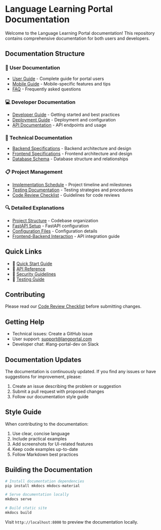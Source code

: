 # Language Learning Portal Documentation

Welcome to the Language Learning Portal documentation! This repository contains comprehensive documentation for both users and developers.

## Documentation Structure

### 📘 User Documentation
- [User Guide](user-guide.md) - Complete guide for portal users
- [Mobile Guide](frontend/mobile-guide.md) - Mobile-specific features and tips
- [FAQ](frontend/faq.md) - Frequently asked questions

### 💻 Developer Documentation
- [Developer Guide](developer-guide.md) - Getting started and best practices
- [Deployment Guide](deployment.md) - Deployment and configuration
- [API Documentation](api.md) - API endpoints and usage

### 🔧 Technical Documentation
- [Backend Specifications](backend-specs.md) - Backend architecture and design
- [Frontend Specifications](frontend-specs.md) - Frontend architecture and design
- [Database Schema](database.md) - Database structure and relationships

### 📋 Project Management
- [Implementation Schedule](implementation.md) - Project timeline and milestones
- [Testing Documentation](testing.md) - Testing strategies and procedures
- [Code Review Checklist](code-review-checklist.md) - Guidelines for code reviews

### 🔍 Detailed Explanations
- [Project Structure](explainer-project-structure.md) - Codebase organization
- [FastAPI Setup](explainer-fast-api-setup.md) - FastAPI configuration
- [Configuration Files](explainer-configuration-files.md) - Configuration details
- [Frontend-Backend Interaction](fe_be_interaction.md) - API integration guide

## Quick Links

- 🚀 [Quick Start Guide](developer-guide.md#quick-start)
- 📝 [API Reference](api.md)
- 🔐 [Security Guidelines](deployment.md#security-considerations)
- 🧪 [Testing Guide](testing.md)

## Contributing

Please read our [Code Review Checklist](code-review-checklist.md) before submitting changes.

## Getting Help

- Technical issues: Create a GitHub issue
- User support: support@langportal.com
- Developer chat: #lang-portal-dev on Slack

## Documentation Updates

The documentation is continuously updated. If you find any issues or have suggestions for improvement, please:

1. Create an issue describing the problem or suggestion
2. Submit a pull request with proposed changes
3. Follow our documentation style guide

## Style Guide

When contributing to the documentation:

1. Use clear, concise language
2. Include practical examples
3. Add screenshots for UI-related features
4. Keep code examples up-to-date
5. Follow Markdown best practices

## Building the Documentation

```bash
# Install documentation dependencies
pip install mkdocs mkdocs-material

# Serve documentation locally
mkdocs serve

# Build static site
mkdocs build
```

Visit `http://localhost:8000` to preview the documentation locally.
